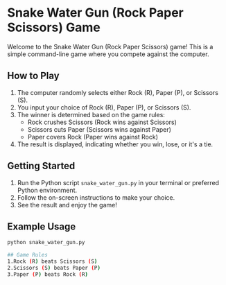 # Snake Water Gun (Rock Paper Scissors) Game

Welcome to the Snake Water Gun (Rock Paper Scissors) game! This is a simple command-line game where you compete against the computer.

## How to Play

1. The computer randomly selects either Rock (R), Paper (P), or Scissors (S).
2. You input your choice of Rock (R), Paper (P), or Scissors (S).
3. The winner is determined based on the game rules:
    - Rock crushes Scissors (Rock wins against Scissors)
    - Scissors cuts Paper (Scissors wins against Paper)
    - Paper covers Rock (Paper wins against Rock)
4. The result is displayed, indicating whether you win, lose, or it's a tie.

## Getting Started

1. Run the Python script `snake_water_gun.py` in your terminal or preferred Python environment.
2. Follow the on-screen instructions to make your choice.
3. See the result and enjoy the game!

## Example Usage

```bash
python snake_water_gun.py

## Game Rules
1.Rock (R) beats Scissors (S)
2.Scissors (S) beats Paper (P)
3.Paper (P) beats Rock (R)
